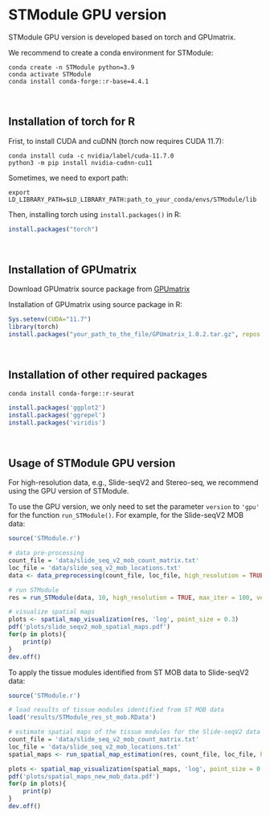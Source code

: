 # STModule GPU version

STModule GPU version is developed based on torch and GPUmatrix.

We recommend to create a conda environment for STModule:

```
conda create -n STModule python=3.9
conda activate STModule
conda install conda-forge::r-base=4.4.1
```

&nbsp;

## Installation of torch for R

Frist, to install CUDA and cuDNN (torch now requires CUDA 11.7):

```
conda install cuda -c nvidia/label/cuda-11.7.0
python3 -m pip install nvidia-cudnn-cu11
```

Sometimes, we need to export path:

```
export LD_LIBRARY_PATH=$LD_LIBRARY_PATH:path_to_your_conda/envs/STModule/lib
```

Then, installing torch using `install.packages()` in R:

```r
install.packages("torch")
```

&nbsp;

## Installation of GPUmatrix

Download GPUmatrix source package from <a href="https://cran.r-project.org/web/packages/GPUmatrix/index.html">GPUmatrix</a>

Installation of GPUmatrix using source package in R:

```r
Sys.setenv(CUDA="11.7")
library(torch)
install.packages("your_path_to_the_file/GPUmatrix_1.0.2.tar.gz", repos = NULL, type = "source")
```

&nbsp;


## Installation of other required packages

```
conda install conda-forge::r-seurat
```

```r
install.packages('ggplot2')
install.packages('ggrepel')
install.packages('viridis')
```

&nbsp;

## Usage of STModule GPU version

For high-resolution data, e.g., Slide-seqV2 and Stereo-seq, we recommend using the GPU version of STModule. 

To use the GPU version, we only need to set the parameter `version` to `'gpu'` for the function `run_STModule()`. For example, for the Slide-seqV2 MOB data:

```r
source('STModule.r')

# data pre-processing 
count_file = 'data/slide_seq_v2_mob_count_matrix.txt'
loc_file = 'data/slide_seq_v2_mob_locations.txt'
data <- data_preprocessing(count_file, loc_file, high_resolution = TRUE, gene_filtering = 50)

# run STModule
res = run_STModule(data, 10, high_resolution = TRUE, max_iter = 100, version = 'gpu')

# visualize spatial maps
plots <- spatial_map_visualization(res, 'log', point_size = 0.3)
pdf('plots/slide_seqv2_mob_spatial_maps.pdf')
for(p in plots){
    print(p)
}
dev.off()
```

To apply the tissue modules identified from ST MOB data to Slide-seqV2 data:

```r
source('STModule.r')

# load results of tissue modules identified from ST MOB data
load('results/STModule_res_st_mob.RData')

# estimate spatial maps of the tissue modules for the Slide-seqV2 data
count_file = 'data/slide_seq_v2_mob_count_matrix.txt'
loc_file = 'data/slide_seq_v2_mob_locations.txt'
spatial_maps <- run_spatial_map_estimation(res, count_file, loc_file, high_resolution = TRUE, max_iter = 100, version = 'gpu')

plots <- spatial_map_visualization(spatial_maps, 'log', point_size = 0.3)
pdf('plots/spatial_maps_new_mob_data.pdf')
for(p in plots){
    print(p)
}
dev.off()
```









